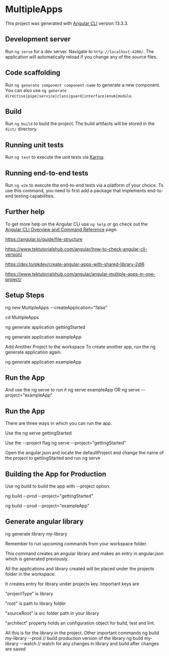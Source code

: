 # MultipleApps

This project was generated with [Angular CLI](https://github.com/angular/angular-cli) version 13.3.3.

## Development server

Run `ng serve` for a dev server. Navigate to `http://localhost:4200/`. The application will automatically reload if you change any of the source files.

## Code scaffolding

Run `ng generate component component-name` to generate a new component. You can also use `ng generate directive|pipe|service|class|guard|interface|enum|module`.

## Build

Run `ng build` to build the project. The build artifacts will be stored in the `dist/` directory.

## Running unit tests

Run `ng test` to execute the unit tests via [Karma](https://karma-runner.github.io).

## Running end-to-end tests

Run `ng e2e` to execute the end-to-end tests via a platform of your choice. To use this command, you need to first add a package that implements end-to-end testing capabilities.

## Further help

To get more help on the Angular CLI use `ng help` or go check out the [Angular CLI Overview and Command Reference](https://angular.io/cli) page.



https://angular.io/guide/file-structure

https://www.tektutorialshub.com/angular/how-to-check-angular-cli-version/

https://dev.to/pkdev/create-angular-apps-with-shared-library-2dl6

https://www.tektutorialshub.com/angular/angular-multiple-apps-in-one-project/

## Setup Steps

ng new MultipleApps --createApplication="false"

cd MultipleApps  

ng generate application gettingStarted 

ng generate application exampleApp

Add Another Project to the workspace
To create another app, run the ng generate application again.

ng generate application exampleApp
 
## Run the App

And use the ng serve to run it
ng serve exampleApp
OR
ng serve --project="exampleApp"
 
## Run the App

There are three ways in which you can run the app.

Use the ng serve gettingStarted

Use the --project flag ng serve --project="gettingStarted"

Open the angular.json and locate the defaultProject and change the name of the project to gettingStarted and run ng serve


## Building the App for Production

Use ng build to build the app with --project option.

ng build --prod --project="gettingStarted"

ng build --prod --project="exampleApp"

## Generate angular library

ng generate library my-library

Remember to run upcoming commands from your workspace folder.

This command creates an angular library and makes an entry in angular.json which is generated previously.

All the applications and library created will be placed under the projects folder in the workspace.

It creates entry for library under projects key. Important keys are

"projectType" is library

"root" is path to library folder

"sourceRoot" is src folder path in your library

"architect" property holds an configuration object for build, test and lint.

All this is for the library in the project.
Other important commands
ng build my-library --prod // build production version of the library 
ng build my-library --watch // watch for any changes in library and build after changes are saved 
